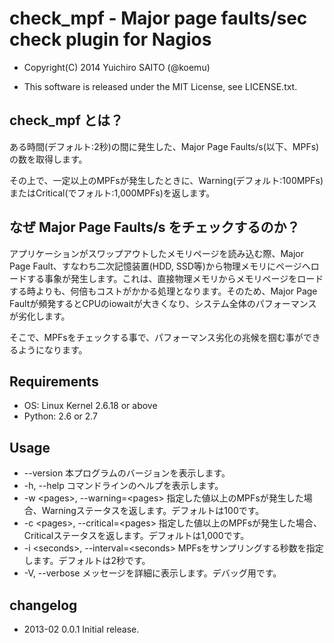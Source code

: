 # check_mpf - Major page faults/sec check plugin for Nagios

- Copyright(C) 2014 Yuichiro SAITO (@koemu)

- This software is released under the MIT License, see LICENSE.txt.


## check_mpf とは？

ある時間(デフォルト:2秒)の間に発生した、Major Page Faults/s(以下、MPFs)の数を取得します。

その上で、一定以上のMPFsが発生したときに、Warning(デフォルト:100MPFs)またはCritical(でフォルト:1,000MPFs)を返します。

## なぜ Major Page Faults/s をチェックするのか？

アプリケーションがスワップアウトしたメモリページを読み込む際、Major Page Fault、すなわち二次記憶装置(HDD, SSD等)から物理メモリにページへロードする事象が発生します。これは、直接物理メモリからメモリページをロードする時よりも、何倍もコストがかかる処理となります。そのため、Major Page Faultが頻発するとCPUのiowaitが大きくなり、システム全体のパフォーマンスが劣化します。

そこで、MPFsをチェックする事で、パフォーマンス劣化の兆候を掴む事ができるようになります。

## Requirements

- OS: Linux Kernel 2.6.18 or above
- Python: 2.6 or 2.7

## Usage

- --version 本プログラムのバージョンを表示します。
- -h, --help コマンドラインのヘルプを表示します。
- -w \<pages\>, --warning=\<pages\> 指定した値以上のMPFsが発生した場合、Warningステータスを返します。デフォルトは100です。
- -c \<pages\>, --critical=\<pages\> 指定した値以上のMPFsが発生した場合、Criticalステータスを返します。デフォルトは1,000です。
- -i \<seconds\>, --interval=\<seconds\> MPFsをサンプリングする秒数を指定します。デフォルトは2秒です。
- -V, --verbose メッセージを詳細に表示します。デバッグ用です。

## changelog

* 2013-02 0.0.1 Initial release.


